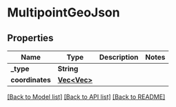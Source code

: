 # MultipointGeoJson

## Properties
Name | Type | Description | Notes
------------ | ------------- | ------------- | -------------
**_type** | **String** |  | 
**coordinates** | [**Vec<Vec<f64>>**](array.md) |  | 

[[Back to Model list]](../README.md#documentation-for-models) [[Back to API list]](../README.md#documentation-for-api-endpoints) [[Back to README]](../README.md)


